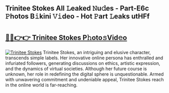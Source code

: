 ## Trinitee Stokes All 𝙻eaked 𝙽u𝚍es - Part-E6c 𝙿hotos B𝚒kini 𝚅𝚒deo - Hot 𝙿art 𝙻eaks utHFf

# <h2><a href="http://ld174vb.urlbe.top/?page=Trinitee+Stokes">🔗🔗👉👉 Trinitee Stokes P𝚑oto𝚜Vid𝚎o</a></h2>

[![Trinitee Stokes](https://i.imgur.com/eBuTRDB.gif)](http://ld174vb.urlbe.top/?page=Trinitee+Stokes)
Trinitee Stokes, an intriguing and elusive character, transcends simple labels. Her innovative online persona has enthralled and infuriated followers, generating discussions on ethics, artistic expression, and the dynamics of virtual societies. Although her future course is unknown, her role in redefining the digital sphere is unquestionable. Armed with unwavering commitment and undeniable appeal, Trinitee Stokes reach in the online world is far-reaching.

